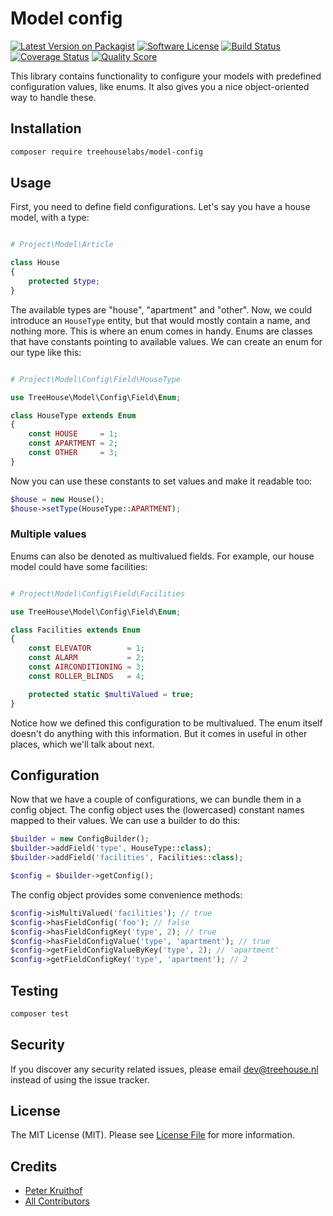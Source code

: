 # Model config

[![Latest Version on Packagist][ico-version]][link-packagist]
[![Software License][ico-license]](LICENSE.md)
[![Build Status][ico-travis]][link-travis]
[![Coverage Status][ico-scrutinizer]][link-scrutinizer]
[![Quality Score][ico-code-quality]][link-code-quality]

This library contains functionality to configure your models with predefined
configuration values, like enums. It also gives you a nice object-oriented way
to handle these.


## Installation

```sh
composer require treehouselabs/model-config
```

## Usage

First, you need to define field configurations. Let's say you have a house model, with a type:

```php

# Project\Model\Article

class House
{
    protected $type;
}
```

The available types are "house", "apartment" and "other". Now, we could introduce an `HouseType` entity,
but that would mostly contain a name, and nothing more. This is where an enum comes in handy. Enums are
classes that have constants pointing to available values. We can create an enum for our type like this:

```php

# Project\Model\Config\Field\HouseType

use TreeHouse\Model\Config\Field\Enum;

class HouseType extends Enum
{
    const HOUSE     = 1;
    const APARTMENT = 2;
    const OTHER     = 3;
}
```

Now you can use these constants to set values and make it readable too:

```php
$house = new House();
$house->setType(HouseType::APARTMENT);
```

### Multiple values
Enums can also be denoted as multivalued fields. For example, our house model could have some facilities:


```php

# Project\Model\Config\Field\Facilities

use TreeHouse\Model\Config\Field\Enum;

class Facilities extends Enum
{
    const ELEVATOR        = 1;
    const ALARM           = 2;
    const AIRCONDITIONING = 3;
    const ROLLER_BLINDS   = 4;

    protected static $multiValued = true;
}
```

Notice how we defined this configuration to be multivalued. The enum itself doesn't do anything with this
information. But it comes in useful in other places, which we'll talk about next.

## Configuration
Now that we have a couple of configurations, we can bundle them in a config object. The config object
uses the (lowercased) constant names mapped to their values. We can use a builder to do this:

```php
$builder = new ConfigBuilder();
$builder->addField('type', HouseType::class);
$builder->addField('facilities', Facilities::class);

$config = $builder->getConfig();
```

The config object provides some convenience methods:

```php
$config->isMultiValued('facilities'); // true
$config->hasFieldConfig('foo'); // false
$config->hasFieldConfigKey('type', 2); // true
$config->hasFieldConfigValue('type', 'apartment'); // true
$config->getFieldConfigValueByKey('type', 2); // 'apartment'
$config->getFieldConfigKey('type', 'apartment'); // 2
```

## Testing

``` bash
composer test
```


## Security

If you discover any security related issues, please email dev@treehouse.nl instead of using the issue tracker.


## License

The MIT License (MIT). Please see [License File](LICENSE.md) for more information.


## Credits

- [Peter Kruithof][link-author]
- [All Contributors][link-contributors]


[ico-version]: https://img.shields.io/packagist/v/treehouselabs/model-config.svg?style=flat-square
[ico-license]: https://img.shields.io/badge/license-MIT-brightgreen.svg?style=flat-square
[ico-travis]: https://img.shields.io/travis/treehouselabs/model-config/master.svg?style=flat-square
[ico-scrutinizer]: https://img.shields.io/scrutinizer/coverage/g/treehouselabs/model-config.svg?style=flat-square
[ico-code-quality]: https://img.shields.io/scrutinizer/g/treehouselabs/model-config.svg?style=flat-square
[ico-downloads]: https://img.shields.io/packagist/dt/treehouselabs/model-config.svg?style=flat-square

[link-packagist]: https://packagist.org/packages/treehouselabs/model-config
[link-travis]: https://travis-ci.org/treehouselabs/model-config
[link-scrutinizer]: https://scrutinizer-ci.com/g/treehouselabs/model-config/code-structure
[link-code-quality]: https://scrutinizer-ci.com/g/treehouselabs/model-config
[link-downloads]: https://packagist.org/packages/treehouselabs/model-config
[link-author]: https://github.com/treehouselabs
[link-contributors]: ../../contributors
